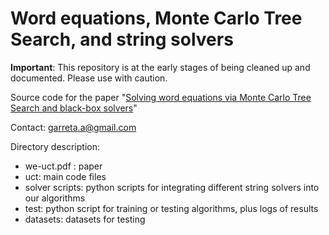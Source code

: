 # Word equations, Monte Carlo Tree Search, and string solvers

**Important**: This repository is at the early stages of being cleaned up and documented. Please use with caution.

Source code for the paper "[Solving word equations via Monte Carlo Tree Search and black-box solvers](https://github.com/agarreta/we-uct/blob/master/we-uct.pdf)"

Contact: garreta.a@gmail.com

Directory description:
  - we-uct.pdf : paper
  - uct: main code files
  - solver scripts: python scripts for integrating different string solvers into our algorithms
  - test: python script for training or testing algorithms, plus logs of results
  - datasets: datasets for testing
  

